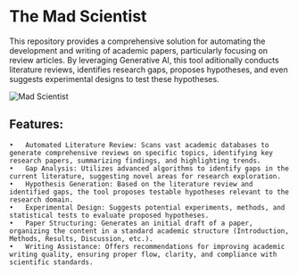 # The Mad Scientist
This repository provides a comprehensive solution for automating the development and writing of academic papers, particularly focusing on review articles. By leveraging Generative AI, this tool aditionally conducts literature reviews, identifies research gaps, proposes hypotheses, and even suggests experimental designs to test these hypotheses.

![Mad Scientist](https://t4.ftcdn.net/jpg/05/65/84/81/360_F_565848103_1CJV2xSJOf3P48bOJLUxv3vrfpP6s06w.jpg)

## Features:

	•	Automated Literature Review: Scans vast academic databases to generate comprehensive reviews on specific topics, identifying key research papers, summarizing findings, and highlighting trends.
	•	Gap Analysis: Utilizes advanced algorithms to identify gaps in the current literature, suggesting novel areas for research exploration.
	•	Hypothesis Generation: Based on the literature review and identified gaps, the tool proposes testable hypotheses relevant to the research domain.
	•	Experimental Design: Suggests potential experiments, methods, and statistical tests to evaluate proposed hypotheses.
	•	Paper Structuring: Generates an initial draft of a paper, organizing the content in a standard academic structure (Introduction, Methods, Results, Discussion, etc.).
	•	Writing Assistance: Offers recommendations for improving academic writing quality, ensuring proper flow, clarity, and compliance with scientific standards.
